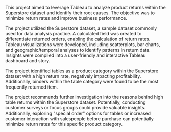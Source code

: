 This project aimed to leverage Tableau to analyze product returns within the Superstore dataset and identify their root causes. The objective was to minimize return rates and improve business performance.

The project utilized the Superstore dataset, a sample dataset commonly used for data analysis practice. A calculated field was created to differentiate returned orders, enabling the calculation of return rates. Tableau visualizations were developed, including scatterplots, bar charts, and geographic/temporal analyses to identify patterns in return data. Insights were compiled into a user-friendly and interactive Tableau dashboard and story.

The project identified tables as a product category within the Superstore dataset with a high return rate, negatively impacting profitability. Additionally, binders within the table category were found to be the most frequently returned item.

The project recommends further investigation into the reasons behind high table returns within the Superstore dataset. Potentially, conducting customer surveys or focus groups could provide valuable insights. Additionally, exploring "special order" options for tables or increased customer interaction with salespeople before purchase can potentially minimize return rates for this specific product category.
